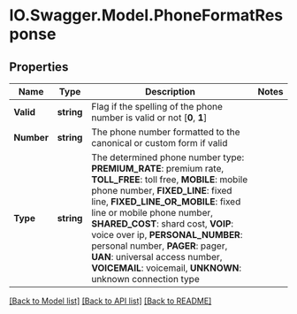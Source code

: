 # IO.Swagger.Model.PhoneFormatResponse
## Properties

Name | Type | Description | Notes
------------ | ------------- | ------------- | -------------
**Valid** | **string** | Flag if the spelling of the phone number is valid or not [**0**, **1**] | 
**Number** | **string** | The phone number formatted to the canonical or custom form if valid | 
**Type** | **string** | The determined phone number type: **PREMIUM_RATE**: premium rate, **TOLL_FREE**: toll free, **MOBILE**: mobile phone number, **FIXED_LINE**: fixed line, **FIXED_LINE_OR_MOBILE**: fixed line or mobile phone number, **SHARED_COST**: shard cost, **VOIP**: voice over ip, **PERSONAL_NUMBER**: personal number, **PAGER**: pager, **UAN**: universal access number, **VOICEMAIL**: voicemail, **UNKNOWN**: unknown connection type  | 

[[Back to Model list]](../README.md#documentation-for-models) [[Back to API list]](../README.md#documentation-for-api-endpoints) [[Back to README]](../README.md)

